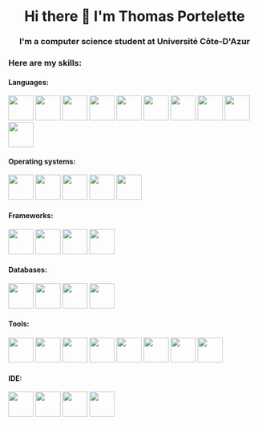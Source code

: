 <h1 align='center'> Hi there 👋 I'm Thomas Portelette </h1>


<h3 align='center'> I'm a computer science student at Université Côte-D'Azur</h3>

### Here are my skills:
#### Languages:
 <img width="50" height="50" src="https://cdn.jsdelivr.net/gh/devicons/devicon@latest/icons/c/c-plain.svg" /> <img width="50" height="50" src="https://cdn.jsdelivr.net/gh/devicons/devicon@latest/icons/cplusplus/cplusplus-plain.svg" />  <img width="50" height="50" src="https://cdn.jsdelivr.net/gh/devicons/devicon@latest/icons/java/java-original.svg" />  <img width="50" height="50" src="https://cdn.jsdelivr.net/gh/devicons/devicon@latest/icons/html5/html5-plain.svg" />  <img width="50" height="50" src="https://cdn.jsdelivr.net/gh/devicons/devicon@latest/icons/css3/css3-plain.svg" />  <img width="50" height="50" src="https://cdn.jsdelivr.net/gh/devicons/devicon@latest/icons/javascript/javascript-plain.svg" /> <img width="50" height="50" src="https://cdn.jsdelivr.net/gh/devicons/devicon@latest/icons/typescript/typescript-plain.svg" /> <img width="50" height="50" src="https://cdn.jsdelivr.net/gh/devicons/devicon@latest/icons/nodejs/nodejs-original.svg" /> <img width="50" height="50" src="https://cdn.jsdelivr.net/gh/devicons/devicon@latest/icons/php/php-original.svg" /> <img width="50" height="50" src="https://cdn.jsdelivr.net/gh/devicons/devicon@latest/icons/python/python-original.svg" /> <br>

#### Operating systems:
 <img width="50" height="50" src="https://cdn.jsdelivr.net/gh/devicons/devicon@latest/icons/android/android-plain.svg" /> <img width="50" height="50" src="https://cdn.jsdelivr.net/gh/devicons/devicon@latest/icons/debian/debian-original.svg"  />  <img width="50" src="https://cdn.jsdelivr.net/gh/devicons/devicon@latest/icons/redhat/redhat-plain.svg" /> <img width="50" height="50" src="https://cdn.jsdelivr.net/gh/devicons/devicon@latest/icons/ubuntu/ubuntu-original.svg" />  <img width="50" height="50" src="https://cdn.jsdelivr.net/gh/devicons/devicon@latest/icons/windows8/windows8-original.svg" /><br>

#### Frameworks:
 <img width="50" height="50" src="https://cdn.jsdelivr.net/gh/devicons/devicon@latest/icons/angularjs/angularjs-plain.svg" /> <img width="50" height="50" src="https://cdn.jsdelivr.net/gh/devicons/devicon@latest/icons/react/react-original.svg" />  <img width="50" height="50" src="https://cdn.jsdelivr.net/gh/devicons/devicon@latest/icons/express/express-original.svg" />   <img width="50" height="50" src="https://cdn.jsdelivr.net/gh/devicons/devicon@latest/icons/spring/spring-original.svg" /><br>

#### Databases:
 <img width="50" height="50" src="https://cdn.jsdelivr.net/gh/devicons/devicon@latest/icons/firebase/firebase-original.svg" />  <img width="50" height="50" src="https://cdn.jsdelivr.net/gh/devicons/devicon@latest/icons/mysql/mysql-original.svg" /> <img width="50" height="50" src="https://cdn.jsdelivr.net/gh/devicons/devicon@latest/icons/oracle/oracle-original.svg" /> <img width="50" height="50" src="https://cdn.jsdelivr.net/gh/devicons/devicon@latest/icons/postgresql/postgresql-plain.svg" /><br>

 #### Tools:
 <img width="50" height="50" src="https://cdn.jsdelivr.net/gh/devicons/devicon@latest/icons/cmake/cmake-original.svg" />  <img width="50" height="50" src="https://cdn.jsdelivr.net/gh/devicons/devicon@latest/icons/docker/docker-plain.svg" /> <img width="50" height="50" src="https://cdn.jsdelivr.net/gh/devicons/devicon@latest/icons/git/git-original.svg" />  <img width="50" height="50" src="https://cdn.jsdelivr.net/gh/devicons/devicon@latest/icons/github/github-original.svg" />  <img width="50" height="50" src="https://cdn.jsdelivr.net/gh/devicons/devicon@latest/icons/gitlab/gitlab-original.svg" /> <img width="50" height="50" src="https://cdn.jsdelivr.net/gh/devicons/devicon@latest/icons/heroku/heroku-plain.svg" /> <img width="50" height="50" src="https://cdn.jsdelivr.net/gh/devicons/devicon@latest/icons/maven/maven-original.svg" />  <img width="50" height="50" src="https://cdn.jsdelivr.net/gh/devicons/devicon@latest/icons/gradle/gradle-original.svg" /><br>

#### IDE:
 <img width="50" height="50" src="https://cdn.jsdelivr.net/gh/devicons/devicon@latest/icons/androidstudio/androidstudio-original.svg" />  <img width="50" height="50" src="https://cdn.jsdelivr.net/gh/devicons/devicon@latest/icons/intellij/intellij-original.svg" />  <img width="50" height="50" src="https://cdn.jsdelivr.net/gh/devicons/devicon@latest/icons/visualstudio/visualstudio-original.svg" />  <img width="50" height="50" src="https://cdn.jsdelivr.net/gh/devicons/devicon@latest/icons/vscode/vscode-original.svg" /><br>
<!-- 
 <img src='https://upload.wikimedia.org/wikipedia/commons/thumb/4/4b/Bash_Logo_Colored.svg/1200px-Bash_Logo_Colored.svg.png' width=40 height=40> <img src='https://upload.wikimedia.org/wikipedia/commons/thumb/1/18/C_Programming_Language.svg/1200px-C_Programming_Language.svg.png' width=35 height=40> <img src='https://upload.wikimedia.org/wikipedia/commons/thumb/1/18/ISO_C%2B%2B_Logo.svg/800px-ISO_C%2B%2B_Logo.svg.png' width=35 height=40><img src='https://logospng.org/download/css-3/logo-css-3-2048.png' width=40 height=40> <img src='https://git-scm.com/images/logos/downloads/Git-Icon-1788C.png' width=40> <img src='https://icon-library.com/images/html5-icon/html5-icon-13.jpg' width=40 height=40 ><img src='https://cdn-icons-png.flaticon.com/512/226/226777.png' width=40 height=40> <img src='https://camo.githubusercontent.com/eb72bb7485d6ba831e1d01f7e5f6be5985ae1c1eb93708d041aa56586b849e43/68747470733a2f2f6c6f676f73706e672e6f72672f646f776e6c6f61642f6a6176617363726970742f6c6f676f2d6a6176617363726970742d69636f6e2d313032342e706e67' width=40 height=40> <img src='https://pngimg.com/uploads/php/php_PNG50.png' width=40 height=40> <img src='https://www.tutorialspoint.com.cach3.com/assets/videos/courses/24/images/course_24_image.png' width=40 height=40> <img src='https://i.pinimg.com/originals/95/91/ed/9591ed82caa8d20c30db96cb7298d3a9.png' width=40 height=40> <img src='https://upload.wikimedia.org/wikipedia/commons/thumb/9/97/Sqlite-square-icon.svg/2048px-Sqlite-square-icon.svg.png' width=40 height=40>  <img src='https://upload.wikimedia.org/wikipedia/commons/thumb/9/9a/Visual_Studio_Code_1.35_icon.svg/2048px-Visual_Studio_Code_1.35_icon.svg.png' width=40 height=40> -->
